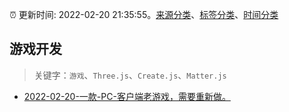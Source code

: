 :alarm_clock: 更新时间: 2022-02-20 21:35:55。[来源分类](../README.md)、[标签分类](../TAGS.md)、[时间分类](../TIMELINE.md)

## 游戏开发


> 关键字：`游戏`、`Three.js`、`Create.js`、`Matter.js`



- [2022-02-20-一款-PC-客户端老游戏，需要重新做。](https://www.v2ex.com/t/835239) 